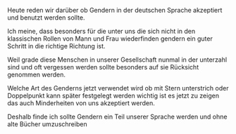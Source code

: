 Heute reden wir darüber ob Gendern in der deutschen Sprache akzeptiert und benutzt werden sollte. 

Ich meine, dass besonders für die unter uns die sich nicht in den klassischen Rollen von Mann und Frau wiederfinden gendern ein guter Schritt in die richtige Richtung ist.

Weil grade diese Menschen in unserer Gesellschaft nunmal in der unterzahl sind und oft vergessen werden sollte besonders auf sie Rücksicht genommen werden. 


Welche Art des Genderns jetzt verwendet wird ob mit Stern unterstrich oder Doppelpunkt kann später festgelegt werden wichtig ist es jetzt zu zeigen das auch Minderheiten von uns akzeptiert werden.


Deshalb finde ich sollte Gendern ein Teil unserer Sprache werden und ohne alte Bücher umzuschreiben 
